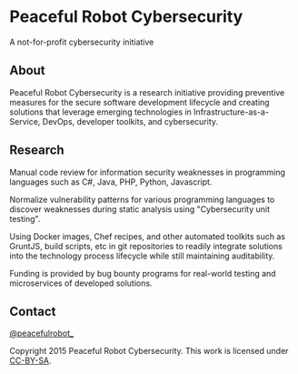 # Peaceful Robot Cybersecurity

A not-for-profit cybersecurity initiative


## About

Peaceful Robot Cybersecurity is a research initiative providing preventive measures for the secure software development lifecycle and creating solutions that leverage emerging technologies in Infrastructure-as-a-Service, DevOps, developer toolkits, and cybersecurity.


## Research

Manual code review for information security weaknesses in programming languages such as C#, Java, PHP, Python, Javascript.

Normalize vulnerability patterns for various programming languages to discover weaknesses during static analysis using "Cybersecurity unit testing".

Using Docker images, Chef recipes, and other automated toolkits such as GruntJS, build scripts, etc in git repositories to readily integrate solutions into the technology process lifecycle while still maintaining auditability.

Funding is provided by bug bounty programs for real-world testing and microservices of developed solutions.


## Contact
[@peacefulrobot_](https://twitter.com/peacefulrobot_)


Copyright 2015 Peaceful Robot Cybersecurity. This work is licensed under <a rel="license" href="http://creativecommons.org/licenses/by-sa/4.0/">CC-BY-SA</a>.